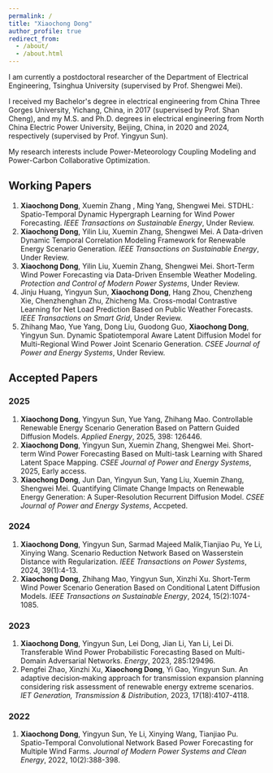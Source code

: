 ```yaml
---
permalink: /
title: "Xiaochong Dong"
author_profile: true
redirect_from: 
  - /about/
  - /about.html
---
```


I am currently a postdoctoral researcher of the Department of Electrical Engineering, Tsinghua University (supervised by Prof. Shengwei Mei).

I received my Bachelor's degree in electrical engineering from China Three Gorges University, Yichang, China, in 2017 (supervised by Prof. Shan Cheng), and my M.S. and Ph.D. degrees in electrical engineering from North China Electric Power University, Beijing, China, in 2020 and 2024, respectively (supervised by Prof. Yingyun Sun).

My research interests include Power-Meteorology Coupling Modeling and Power-Carbon Collaborative Optimization.

## Working Papers
1. **Xiaochong Dong**, Xuemin Zhang , Ming Yang, Shengwei Mei. STDHL: Spatio-Temporal Dynamic Hypergraph Learning for Wind Power Forecasting. *IEEE Transactions on Sustainable Energy*, Under Review.
2. **Xiaochong Dong**, Yilin Liu, Xuemin Zhang, Shengwei Mei. A Data-driven Dynamic Temporal Correlation Modeling Framework for Renewable Energy Scenario Generation. *IEEE Transactions on Sustainable Energy*, Under Review.
3. **Xiaochong Dong**, Yilin Liu, Xuemin Zhang, Shengwei Mei. Short-Term Wind Power Forecasting via Data-Driven Ensemble Weather Modeling. *Protection and Control of Modern Power Systems*, Under Review.
4. Jinju Huang, Yingyun Sun, **Xiaochong Dong**, Hang Zhou, Chenzheng Xie, Chenzhenghan Zhu, Zhicheng Ma. Cross-modal Contrastive Learning for Net Load
Prediction Based on Public Weather Forecasts. *IEEE Transactions on Smart Grid*, Under Review.
5. Zhihang Mao, Yue Yang, Dong Liu, Guodong Guo, **Xiaochong Dong**, Yingyun Sun. Dynamic Spatiotemporal Aware Latent Diffusion Model for Multi-Regional Wind Power Joint Scenario Generation. *CSEE Journal of Power and Energy Systems*, Under Review.

## Accepted Papers
### 2025
1. **Xiaochong Dong**, Yingyun Sun, Yue Yang, Zhihang Mao. Controllable Renewable Energy Scenario Generation Based on Pattern Guided Diffusion Models. *Applied Energy*, 2025, 398: 126446.
2. **Xiaochong Dong**, Yingyun Sun, Xuemin Zhang, Shengwei Mei. Short-term Wind Power Forecasting Based on Multi-task Learning with Shared Latent Space Mapping. *CSEE Journal of Power and Energy Systems*, 2025, Early access.
3. **Xiaochong Dong**, Jun Dan, Yingyun Sun, Yang Liu, Xuemin Zhang, Shengwei Mei. Quantifying Climate Change Impacts on Renewable Energy Generation: A Super-Resolution Recurrent Diffusion Model. *CSEE Journal of Power and Energy Systems*, Accpeted.

### 2024
1. **Xiaochong Dong**, Yingyun Sun, Sarmad Majeed Malik,Tianjiao Pu, Ye Li, Xinying Wang. Scenario Reduction Network Based on Wasserstein Distance with Regularization. *IEEE Transactions on Power Systems*, 2024, 39(1):4-13.
2. **Xiaochong Dong**, Zhihang Mao, Yingyun Sun, Xinzhi Xu. Short-Term Wind Power Scenario Generation Based on Conditional Latent Diffusion Models. *IEEE Transactions on Sustainable Energy*, 2024, 15(2):1074-1085.

### 2023
1. **Xiaochong Dong**, Yingyun Sun, Lei Dong, Jian Li, Yan Li, Lei Di. Transferable Wind Power Probabilistic Forecasting Based on Multi-Domain Adversarial Networks. *Energy*, 2023, 285:129496.
2. Pengfei Zhao, Xinzhi Xu, **Xiaochong Dong**, Yi Gao, Yingyun Sun. An adaptive decision‐making approach for transmission expansion planning considering risk assessment of renewable energy extreme scenarios. *IET Generation, Transmission & Distribution*, 2023, 17(18):4107-4118.

### 2022
1. **Xiaochong Dong**, Yingyun Sun, Ye Li, Xinying Wang, Tianjiao Pu. Spatio-Temporal Convolutional Network Based Power Forecasting for Multiple Wind Farms. *Journal of Modern Power Systems and Clean Energy*, 2022, 10(2):388-398.
